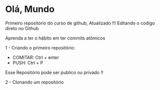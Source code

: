 # Olá, Mundo
Primeiro repositório do curso de github, Atualizado !!!
Editando o codigo direto no Github

Aprenda a ter o hábito em ter commits atômicos

1 - Criando o primeiro repositório:
- COMITAR: Ctrl + enter
- PUSH: Ctrl + P

Esse Repositório pode ser publico ou privado !!

2 - Clonando um repositório

